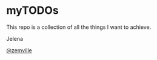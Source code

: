 # myTODOs

This repo is a collection of all the things I want to achieve.


Jelena

[@zemville](https://twitter.com/zemville)
